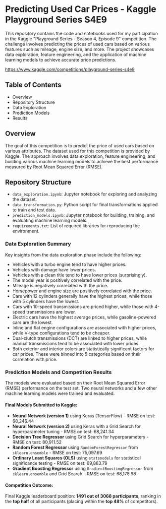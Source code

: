 # Predicting Used Car Prices - Kaggle Playground Series S4E9

This repository contains the code and notebooks used for my participation in the Kaggle "Playground Series - Season 4, Episode 9" competition. The challenge involves predicting the prices of used cars based on various features such as mileage, engine size, and more. The project showcases data exploration, feature engineering, and the application of machine learning models to achieve accurate price predictions.

https://www.kaggle.com/competitions/playground-series-s4e9

## Table of Contents
 - Overview
 - Repository Structure
 - Data Exploration
 - Prediction Models
 - Results

## Overview

The goal of this competition is to predict the price of used cars based on various attributes. The dataset used for this competition is provided by Kaggle. The approach involves data exploration, feature engineering, and building various machine learning models to achieve the best performance measured by Root Mean Squared Error (RMSE).

## Repository Structure
- `data_exploration.ipynb`: Jupyter notebook for exploring and analyzing the dataset.
- `data_transformation.py`: Python script for final transformations applied to train and test data.
- `prediction_models.ipynb`: Jupyter notebook for building, training, and evaluating machine learning models.
- `requirements.txt`: List of required libraries for reproducing the environment.

### Data Exploration Summary

Key insights from the data exploration phase include the following:
- Vehicles with a turbo engine tend to have higher prices.
- Vehicles with damage have lower prices.
- Vehicles with a clean title tend to have lower prices (surprisingly).
- The model year is positively correlated with the price.
- Mileage is negatively correlated with the price.
- Horsepower and engine size are positively correlated with the price.
- Cars with 12 cylinders generally have the highest prices, while those with 5 cylinders have the lowest.
- Cars with 10-speed transmissions are priced higher, while those with 4-speed transmissions are lower.
- Electric cars have the highest average prices, while gasoline-powered cars are the lowest.
- Inline and flat engine configurations are associated with higher prices, while V-type configurations tend to be cheaper.
- Dual-clutch transmissions (DCT) are linked to higher prices, while manual transmissions tend to be associated with lower prices.
- Both exterior and interior colors are statistically significant factors for car prices. These were binned into 5 categories based on their correlation with price.


### Prediction Models and Competition Results
The models were evaluated based on their Root Mean Squared Error (RMSE) performance on the test set. Two neural networks and a few other machine learning models were trained and evaluated.

#### Final Models Submitted to Kaggle:
- **Neural Network (version 1)** using Keras (TensorFlow) - RMSE on test: 68,246.44
- **Neural Network (version 2)** using Keras with a Grid Search for hyperparameter tuning - RMSE on test: 68,241.34
- **Decision Tree Regressor** using Grid Search for hyperparameters - RMSE on test: 80,911.52
- **Random Forest Regressor** using `RandomForestRegressor` from `sklearn.ensemble` - RMSE on test: 75,097.69
- **Ordinary Least Squares (OLS)** using `statsmodels` for statistical significance testing - RMSE on test: 69,883.79
- **Gradient Boosting Regressor** using `GradientBoostingRegressor` from `sklearn.ensemble` and Grid Search - RMSE on test: 68,178.98

#### Competition Outcome:

Final Kaggle leaderboard position: **1491 out of 3068 participants**, ranking in the **top half** of all participants (placing within the **top 48%** of competitors).
